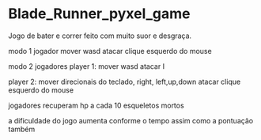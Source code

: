 # Blade_Runner_pyxel_game
Jogo de bater e correr feito com muito suor e desgraça.

modo 1 jogador
mover wasd
atacar clique esquerdo do mouse


modo 2 jogadores
player 1:
mover wasd
atacar I

player 2:
mover direcionais do teclado, right, left,up,down
atacar clique esquerdo do mouse

jogadores recuperam hp a cada 10 esqueletos mortos


a dificuldade do jogo aumenta conforme o tempo
assim como a pontuação também